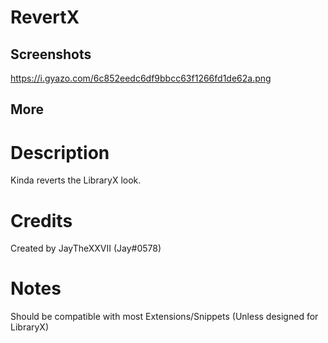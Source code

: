 # RevertX

## Screenshots

https://i.gyazo.com/6c852eedc6df9bbcc63f1266fd1de62a.png

## More

# Description
Kinda reverts the LibraryX look.

# Credits
Created by JayTheXXVII (Jay#0578)

# Notes
Should be compatible with most Extensions/Snippets (Unless designed for LibraryX)